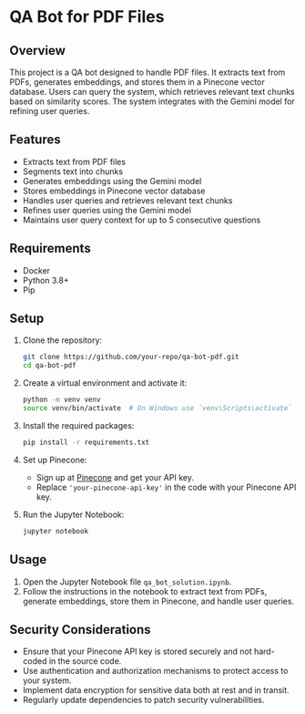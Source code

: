 # QA Bot for PDF Files

## Overview

This project is a QA bot designed to handle PDF files. It extracts text from PDFs, generates embeddings, and stores them in a Pinecone vector database. Users can query the system, which retrieves relevant text chunks based on similarity scores. The system integrates with the Gemini model for refining user queries.

## Features

- Extracts text from PDF files
- Segments text into chunks
- Generates embeddings using the Gemini model
- Stores embeddings in Pinecone vector database
- Handles user queries and retrieves relevant text chunks
- Refines user queries using the Gemini model
- Maintains user query context for up to 5 consecutive questions

## Requirements

- Docker
- Python 3.8+
- Pip

## Setup

1. Clone the repository:
   ```bash
   git clone https://github.com/your-repo/qa-bot-pdf.git
   cd qa-bot-pdf
   ```

2. Create a virtual environment and activate it:
   ```bash
   python -m venv venv
   source venv/bin/activate  # On Windows use `venv\Scripts\activate`
   ```

3. Install the required packages:
   ```bash
   pip install -r requirements.txt
   ```

4. Set up Pinecone:
   - Sign up at [Pinecone](https://www.pinecone.io/) and get your API key.
   - Replace `'your-pinecone-api-key'` in the code with your Pinecone API key.

5. Run the Jupyter Notebook:
   ```bash
   jupyter notebook
   ```

## Usage

1. Open the Jupyter Notebook file `qa_bot_solution.ipynb`.
2. Follow the instructions in the notebook to extract text from PDFs, generate embeddings, store them in Pinecone, and handle user queries.

## Security Considerations

- Ensure that your Pinecone API key is stored securely and not hard-coded in the source code.
- Use authentication and authorization mechanisms to protect access to your system.
- Implement data encryption for sensitive data both at rest and in transit.
- Regularly update dependencies to patch security vulnerabilities.

